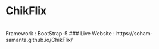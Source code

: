 # ChikFlix
<br>
Framework : BootStrap-5
### Live Website : https://soham-samanta.github.io/ChikFlix/